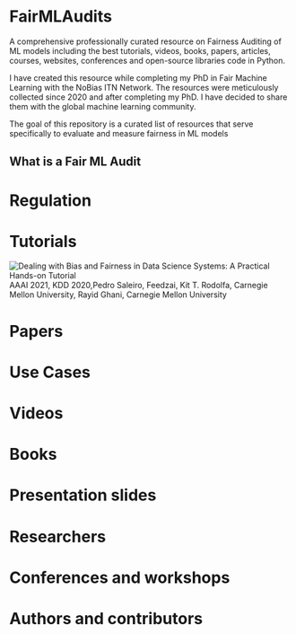 # FairMLAudits

A comprehensive professionally curated resource on Fairness Auditing of ML models including the best tutorials, videos, books, papers, articles, courses, websites, conferences and open-source libraries code in Python.

I have created this resource while completing my PhD in Fair Machine Learning with the NoBias ITN Network. The resources were meticulously collected since 2020 and after completing my PhD. I have decided to share them with the global machine learning community.

The goal of this repository is a curated list of resources that serve specifically to evaluate and measure fairness in ML models

## What is a Fair ML Audit

# Regulation
# Tutorials
![Dealing with Bias and Fairness in Data Science Systems: A Practical Hands-on Tutorial]([https://link-url-here.org](https://www.youtube.com/watch?v=N67pE1AF5cM&ab_channel=DataScienceforSocialGood)) AAAI 2021, KDD 2020,Pedro Saleiro, Feedzai, Kit T. Rodolfa, Carnegie Mellon University, Rayid Ghani, Carnegie Mellon University

# Papers
# Use Cases
# Videos
# Books
# Presentation slides
# Researchers
# Conferences and workshops
# Authors and contributors
